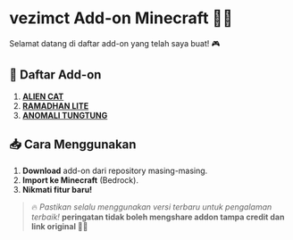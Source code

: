 # vezimct Add-on Minecraft 🏰🔧

Selamat datang di daftar add-on yang telah saya buat! 🎮

## 📜 Daftar Add-on
1. **[ALIEN CAT](https://sfl.gl/AK2Eu7)**
2. **[RAMADHAN LITE](https://sfl.gl/XElNhq)** 
3. **[ANOMALI TUNGTUNG](https://sfl.gl/WvQJm)** 

## 📥 Cara Menggunakan
1. **Download** add-on dari repository masing-masing.
2. **Import ke Minecraft** (Bedrock).
3. **Nikmati fitur baru!**

> 🔥 *Pastikan selalu menggunakan versi terbaru untuk pengalaman terbaik!*
**peringatan tidak boleh mengshare addon tampa credit dan link original 🙏🏻**
